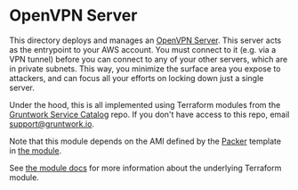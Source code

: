 # OpenVPN Server

This directory deploys and manages an [OpenVPN Server](https://openvpn.net/). This server acts as the entrypoint to your
AWS account. You must connect to it (e.g. via a VPN tunnel) before you can connect to any of your other servers, which are in
private subnets. This way, you minimize the surface area you expose to attackers, and can focus all your efforts on
locking down just a single server.

Under the hood, this is all implemented using Terraform modules from the [Gruntwork Service
Catalog](https://github.com/gruntwork-io/terraform-aws-service-catalog) repo. If you don't have access to this repo, email
[support@gruntwork.io](mailto:support@gruntwork.io).

Note that this module depends on the AMI defined by the [Packer](https://www.packer.io) template in [the
module](https://github.com/gruntwork-io/terraform-aws-service-catalog/tree/v0.65.0/modules/mgmt/openvpn-server/openvpn-server.json).

See [the module docs](https://github.com/gruntwork-io/terraform-aws-service-catalog/tree/v0.65.0/modules/mgmt/openvpn-server) for more
information about the underlying Terraform module.
